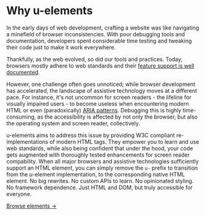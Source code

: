 # Why u-elements

> <!-- Used to hide first <p> -->

In the early days of web development, crafting a website was like navigating a minefield of browser inconsistencies. With poor debugging tools and documentation, developers spent considerable time testing and tweaking their code just to make it work everywhere.

Thankfully, as the web evolved, so did our tools and practices. Today, browsers mostly adhere to web standards and their [feature support is well documented](https://caniuse.com/).

However, one challenge often goes unnoticed; while browser development has accelerated, the landscape of assistive technology moves at a different pace. For instance, it's not uncommon for screen readers - the lifeline for visually impaired users - to become useless when encountering modern HTML or even (paradoxically) [ARIA patterns](https://www.w3.org/WAI/ARIA/apg/patterns/). Debugging this is highly time-consuming, as the accessibility is affected by not only the browser, but also the operating system and screen reader, collectively.

u-elements aims to address this issue by providing W3C compliant re-implementations of modern HTML tags. They empower you to learn and use web standards, while also being confident that under the hood, your code gets augmented with thoroughly tested enhancements for screen reader compability. When all major browsers and assistive technologies sufficiently support an HTML element, you can simply remove the `u-` prefix to transition from the u-element implementation, to the corresponding native HTML element. No big rewrites. No custom APIs to learn. No opinionated styling. No framework dependence. Just HTML and DOM, but truly accessible for everyone.

[Browse elements &rarr;](/elements/)

<!--Through thorough testing accross all major devices, browsers and screen readers, u-elements is able to handles screen reader compatibility under the hood, while you can focus on learning and implementing standard HTML practices, while still being confident that your code will be accessible to all users.

<!--what might appear as a screen reader issue, can actually stem from the complex interaction of data between the browser, operating system, and screen reader, making debugging and testing a nightmare again.

It can be tricky to figure out what's causing the problem because it involves a lot of different parts like the browser and the operating system.

Problems attributed to screen readers may not always be the fault of the screen reader alone. The interaction between the web browser, operating system, and the screen reader can cause issues that are difficult to debug and resolve.

And while this might seem like a screen reader issue, it can infact be caused by the dance of data being passed between browser, operative system and screen reader.

Moreover, the user experience is no longer scoped to the browser, but a cooperation also with the operating system and the screen reader, making debugging (and blame) a nightmare.

Moreover, since both ARIA attributes, browser, operating system and screen reader now all affects the user experience, debugging becomes a nightmare.

The issue can both lie in the browser, the operative system or the screen reader itself, as all these need to cooperate.

Is this the screen readers fault? Not necessarily. Browser first [converts HTML to a accessibility tree](https://developer.mozilla.org/en-US/docs/Glossary/Accessibility_tree), then hand it over to the operative system, which again hands it over assistive technologies (i.e. screen reader). 

if this is the screen reader, operative system, browser or combination or ARIA attribute, since different ARIA attributes affects each other, and the flow of data goes browser converting HTML to [accessibility tree](https://developer.mozilla.org/en-US/docs/Glossary/Accessibility_tree), hand it over to the operative system, which again hands it over the screen reader (or other assistive technology) -->

<!-- For developers, this presents a dilemma.
Should you trust to web standards to be accessible?
Should you trust a NPM package claiming good accesibility?
Or should you start manually testing your product in all combinations of screen readers, browsers and devices?

While they strive to adhere to best practices and standards in their code, ensuring accessibility across various screen reader software remains a daunting task. Each screen reader interprets HTML and ARIA elements differently, leading to inconsistencies in how users with disabilities experience web content. -->

<!--Even some [W3C Aria Patterns](https://www.w3.org/WAI/ARIA/apg/patterns/) are yet too modern, making the functionality in might still be hidden or unusable.

It is not uncommon, that using a despite browsers having made significant progress towards consistent web standard support, 
The web ecosystem enjoys a high level of interoperability, despite intense competition between browser vendors.
However, despite web development being smoother than ever, there's a challenge that often goes unnoticed: the landscape of (inconsistent) assistive technologies. While browser do a good job of consistent rendering, screen readers - the lifeline for users with visual impairments - still struggle with poor support for HTML and ARIA specifications. 

<!--- to popular belief each browser and screen reader interprets the [accessibility tree](https://developer.mozilla.org/en-US/docs/Glossary/Accessibility_tree) differently, leading to inconsistencies in how users with disabilities experience the web.--

While browsers have made significant strides in rendering web content consistently, screen readers - the lifeline for users with visual impairments - still struggle with disparate support for HTML and ARIA specifications.

<!--However, amidst the celebration of smoother web development experiences, there's a hidden challenge that often goes unnoticed: the landscape of assistive technologies. While browsers have made significant strides in rendering web content consistently, screen readers - the lifeline for users with visual impairments - still struggle with disparate support for HTML and ARIA specifications.-->

<!--For developers, this presents a dilemma. While they strive to adhere to best practices and standards in their code, ensuring accessibility across various screen reader software remains a daunting task. Each screen reader interprets HTML and ARIA elements differently, leading to inconsistencies in how users with disabilities experience web content.-->

<!-- Enter u-elements, a project designed to bridge this accessibility gap. At its core, u-elements encourages developers to adhere closely to HTML standards while offering a layer of abstraction that handles screen reader compatibility under the hood. By adopting u-elements, developers can focus on learning and implementing standard HTML practices, confident that their code will be accessible to users across different screen reader platforms.

The goal of u-elements is not to replace existing accessibility practices but to complement them. By providing a standardized approach to handling screen reader compatibility, u-elements aims to make web development more inclusive and accessible for all users.

In a world where digital experiences play an increasingly central role in our lives, ensuring accessibility should be a fundamental priority for developers. With projects like u-elements leading the charge, we move closer to a web that truly serves everyone, regardless of their abilities or impairments.-->
